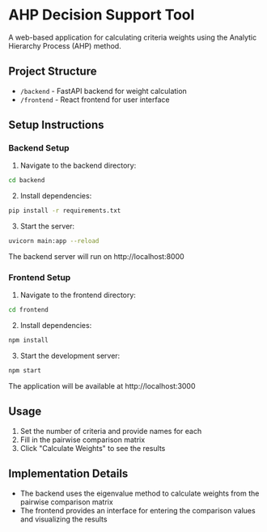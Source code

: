 # AHP Decision Support Tool

A web-based application for calculating criteria weights using the Analytic Hierarchy Process (AHP) method.

## Project Structure

- `/backend` - FastAPI backend for weight calculation
- `/frontend` - React frontend for user interface

## Setup Instructions

### Backend Setup

1. Navigate to the backend directory:
```bash
cd backend
```

2. Install dependencies:
```bash
pip install -r requirements.txt
```

3. Start the server:
```bash
uvicorn main:app --reload
```

The backend server will run on http://localhost:8000

### Frontend Setup

1. Navigate to the frontend directory:
```bash
cd frontend
```

2. Install dependencies:
```bash
npm install
```

3. Start the development server:
```bash
npm start
```

The application will be available at http://localhost:3000

## Usage

1. Set the number of criteria and provide names for each
2. Fill in the pairwise comparison matrix
3. Click "Calculate Weights" to see the results

## Implementation Details

- The backend uses the eigenvalue method to calculate weights from the pairwise comparison matrix
- The frontend provides an interface for entering the comparison values and visualizing the results